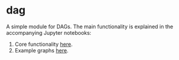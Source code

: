 # dag

A simple module for DAGs. The main functionality is explained in the accompanying Jupyter notebooks:

1. Core functionality [here](causal_graphs_in_action.ipynb).
2. Example graphs [here](examples.ipynb).
